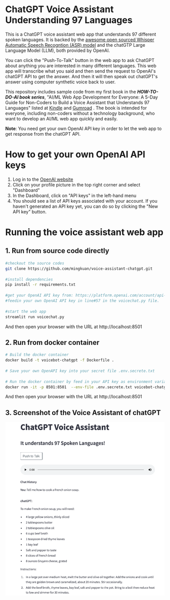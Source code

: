 # ChatGPT Voice Assistant Understanding 97 Languages

This is a ChatGPT voice assistant web app that understands 97 different spoken languages. It is backed by the [awesome open sourced Whisper Automatic Speech Recogntion (ASR) model](https://github.com/openai/whisper) and the chatGTP Large Language Model (LLM), both provided by OpenAI. 

You can click the "Push-To-Talk" button in the web app to ask ChatGPT about anything you are interested in many different languages. This web app will transcribe what you said and then send the request to OpenAI's chatGPT API to get the answer. And then it will then speak out chatGPT's answer using computer synthetic voice back to user.

This repository includes sample code from my first book in the ***HOW-TO-DO-AI book series***, "AI/ML Web App Development for Everyone: A 5-Day Guide for Non-Coders to Build a Voice Assistant that Understands 97 Languages" listed at [Kindle](https://www.amazon.com/dp/B0BX5BGQ5R) and [Gumroad](https://mingkuan.gumroad.com/l/cxfra) . The book is intended for everyone, including non-coders without a technology background, who want to develop an AI/ML web app quickly and easily.


**Note**:
You need get your own OpenAI API key in order to let the web app to get response from the chatGPT API.

# How to get your own OpenAI API keys
1. Log in to the [OpenAI website](https://openai.com/)
2. Click on your profile picture in the top right corner and select "Dashboard"
3. In the Dashboard, click on "API keys" in the left-hand menu
4. You should see a list of API keys associated with your account. If you haven't generated an API key yet, you can do so by clicking the "New API key" button.

# Running the voice assistant web app

## 1. Run from source code directly
```bash
#checkout the source codes
git clone https://github.com/mingkuan/voice-assistant-chatgpt.git

#install dependencies
pip install -r requirements.txt

#get your OpenAI API key from: https://platform.openai.com/account/api-keys 
#feedin your own OpenAI API key in line#57 in the voicechat.py file.

#start the web app
streamlit run voicechat.py
```
And then open your browser with the URL at http://localhost:8501

## 2. Run from docker container

```bash
# Build the docker container
docker build -t voicebot-chatgpt -f Dockerfile .

# Save your own OpenAPI key into your secret file .env.secrete.txt

# Run the docker container by feed in your API key as environment variable
docker run -it -p 8501:8501  --env-file .env.secrete.txt voicebot-chatgpt
```
And then open your browser with the URL at http://localhost:8501

## 3. Screenshot of the Voice Assistant of chatGPT

![Screenshot of the Voice Assistant Web App](./VoiceAssistantchatGPT.png)
